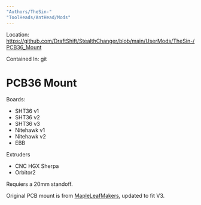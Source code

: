 ```yaml
---
"Authors/TheSin-"
"ToolHeads/AntHead/Mods"
---
```


Location:  https://github.com/DraftShift/StealthChanger/blob/main/UserMods/TheSin-/PCB36_Mount

Contained In: git

# PCB36 Mount

Boards:

- SHT36 v1
- SHT36 v2
- SHT36 v3
- Nitehawk v1
- Nitehawk v2
- EBB

Extruders

- CNC HGX Sherpa
- Orbitor2

Requiers a 20mm standoff.

Original PCB mount is from [MapleLeafMakers](https://github.com/MapleLeafMakers), updated to fit V3.
